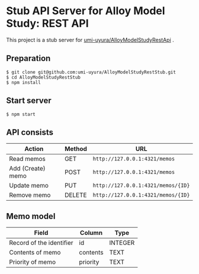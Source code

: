 Stub API Server for Alloy Model Study: REST API
===============================================

This project is a stub server for [umi-uyura/AlloyModelStudyRestApi](https://github.com/umi-uyura/AlloyModelStudyRestApi) .


Preparation
-----------

```
$ git clone git@github.com:umi-uyura/AlloyModelStudyRestStub.git
$ cd AlloyModelStudyRestStub
$ npm install
```

Start server
------------

```
$ npm start
```

API consists
------------

| Action | Method | URL |
|---|---|---|
| Read memos| GET | `http://127.0.0.1:4321/memos` |
| Add (Create) memo | POST | `http://127.0.0.1:4321/memos` |
| Update memo | PUT | `http://127.0.0.1:4321/memos/{ID}` |
| Remove memo | DELETE | `http://127.0.0.1:4321/memos/{ID}` |


Memo model
-----------

| Field | Column | Type |
|---|---|---|
| Record of the identifier | id | INTEGER |
| Contents of memo | contents | TEXT |
| Priority of memo | priority | TEXT |
